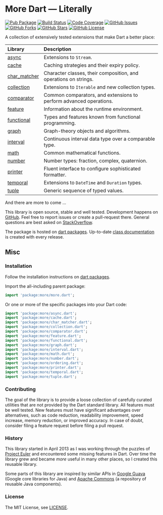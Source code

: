 More Dart — Literally
=====================

[![Pub Package](https://img.shields.io/pub/v/more.svg)](https://pub.dev/packages/more)
[![Build Status](https://github.com/renggli/dart-more/actions/workflows/dart.yml/badge.svg?branch=main)](https://github.com/renggli/dart-more/actions/workflows/dart.yml)
[![Code Coverage](https://codecov.io/gh/renggli/dart-more/branch/main/graph/badge.svg?token=b0fvRMeMBR)](https://codecov.io/gh/renggli/dart-more)
[![GitHub Issues](https://img.shields.io/github/issues/renggli/dart-more.svg)](https://github.com/renggli/dart-more/issues)
[![GitHub Forks](https://img.shields.io/github/forks/renggli/dart-more.svg)](https://github.com/renggli/dart-more/network)
[![GitHub Stars](https://img.shields.io/github/stars/renggli/dart-more.svg)](https://github.com/renggli/dart-more/stargazers)
[![GitHub License](https://img.shields.io/badge/license-MIT-blue.svg)](https://raw.githubusercontent.com/renggli/dart-more/main/LICENSE)

A collection of extensively tested extensions that make Dart a better place:

| Library                                                                                          | Description                                                        |
|:-------------------------------------------------------------------------------------------------|:-------------------------------------------------------------------|
| [async](https://pub.dev/documentation/more/latest/async/async-library.html)                      | Extensions to `Stream`.                                            | 
| [cache](https://pub.dev/documentation/more/latest/cache/cache-library.html)                      | Caching strategies and their expiry policy.                        |
| [char_matcher](https://pub.dev/documentation/more/latest/char_matcher/char_matcher-library.html) | Character classes, their composition, and operations on strings.   |
| [collection](https://pub.dev/documentation/more/latest/collection/collection-library.html)       | Extensions to `Iterable` and new collection types.                 |
| [comparator](https://pub.dev/documentation/more/latest/collection/comparator-library.html)       | Common comparators, and extensions to perform advanced operations. | 
| [feature](https://pub.dev/documentation/more/latest/feature/feature-library.html)                | Information about the runtime environment.                         |
| [functional](https://pub.dev/documentation/more/latest/functional/functional-library.html)       | Types and features known from functional programming.              |
| [graph](https://pub.dev/documentation/more/latest/functional/graph-library.html)                 | Graph-theory objects and algorithms.                               |
| [interval](https://pub.dev/documentation/more/latest/interval/interval-library.html)             | Continuous interval data type over a comparable type.              |
| [math](https://pub.dev/documentation/more/latest/math/math-library.html)                         | Common mathematical functions.                                     |
| [number](https://pub.dev/documentation/more/latest/number/number-library.html)                   | Number types: fraction, complex, quaternion.                       |
| [printer](https://pub.dev/documentation/more/latest/printer/printer-library.html)                | Fluent interface to configure sophisticated formatter.             |
| [temporal](https://pub.dev/documentation/more/latest/temporal/temporal-library.html)             | Extensions to `DateTime` and `Duration` types.                     | 
| [tuple](https://pub.dev/documentation/more/latest/tuple/tuple-library.html)                      | Generic sequence of typed values.                                  |

And there are more to come ...

This library is open source, stable and well tested. Development happens on [GitHub](https://github.com/renggli/dart-more). Feel free to report issues or create a pull-request there. General questions are best asked on [StackOverflow](https://stackoverflow.com/questions/tagged/more+dart).

The package is hosted on [dart packages](https://pub.dev/packages/more). Up-to-date [class documentation](https://pub.dev/documentation/more/) is created with every release.


Misc
----

### Installation

Follow the installation instructions on [dart packages](https://pub.dev/packages/more/install).

Import the all-including parent package:

```dart
import 'package:more/more.dart';
```

Or one or more of the specific packages into your Dart code:

```dart
import 'package:more/async.dart';
import 'package:more/cache.dart';
import 'package:more/char_matcher.dart';
import 'package:more/collection.dart';
import 'package:more/comparator.dart';
import 'package:more/feature.dart';
import 'package:more/functional.dart';
import 'package:more/graph.dart';
import 'package:more/interval.dart';
import 'package:more/math.dart';
import 'package:more/number.dart';
import 'package:more/ordering.dart';
import 'package:more/printer.dart';
import 'package:more/temporal.dart';
import 'package:more/tuple.dart';
```

### Contributing

The goal of the library is to provide a loose collection of carefully curated utilities that are not provided by the Dart standard library. All features must be well tested. New features must have significant advantages over alternatives, such as code reduction, readability improvement, speed increase, memory reduction, or improved accuracy. In case of doubt, consider filing a feature request before filing a pull request.

### History

This library started in April 2013 as I was working through the puzzles of [Project Euler](https://projecteuler.net/) and encountered some missing features in Dart. Over time the library grew and became _more_ useful in many other places, so I created this reusable library.

Some parts of this library are inspired by similar APIs in [Google Guava](https://github.com/google/guava) (Google core libraries for Java) and [Apache Commons](https://commons.apache.org/) (a repository of reusable Java components).

### License

The MIT License, see [LICENSE](https://github.com/renggli/dart-more/raw/main/LICENSE).
